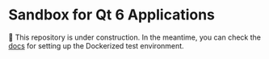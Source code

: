 # Sandbox for Qt 6 Applications

:construction: This repository is under construction. In the meantime,
you can check the [docs](/pi/README.md) for setting up the Dockerized
test environment.
